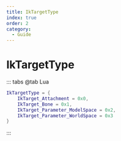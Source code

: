 ```yaml
---
title: IkTargetType
index: true
order: 2
category:
  - Guide
---
```


# IkTargetType
::: tabs
@tab Lua
```lua
IkTargetType = {
    IkTarget_Attachment = 0x0,
    IkTarget_Bone = 0x1,
    IkTarget_Parameter_ModelSpace = 0x2,
    IkTarget_Parameter_WorldSpace = 0x3
}
```
:::